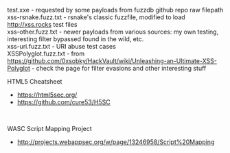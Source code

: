 test.xxe - requested by some payloads from fuzzdb github repo raw filepath<br>
xss-rsnake.fuzz.txt - rsnake's classic fuzzfile, modified to load http://xss.rocks test files<br>
xss-other.fuzz.txt 	- newer payloads from various sources: my own testing, interesting filter bypassed found in the wild, etc. <br>
xss-uri.fuzz.txt - URI abuse test cases<br>
XSSPolyglot.fuzz.txt - from https://github.com/0xsobky/HackVault/wiki/Unleashing-an-Ultimate-XSS-Polyglot - check the page for filter evasions and other interesting stuff
<br>


HTML5 Cheatsheet
* https://html5sec.org/
* https://github.com/cure53/H5SC

<br>

WASC Script Mapping Project
* http://projects.webappsec.org/w/page/13246958/Script%20Mapping


